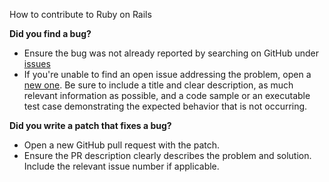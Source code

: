 How to contribute to Ruby on Rails

**Did you find a bug?**

- Ensure the bug was not already reported by searching on GitHub under [issues](/issues)
- If you're unable to find an open issue addressing the problem, open a [new one](/issues/new). Be sure to include a title and clear description, as much relevant information as possible, and a code sample or an executable test case demonstrating the expected behavior that is not occurring.

**Did you write a patch that fixes a bug?**

- Open a new GitHub pull request with the patch.
- Ensure the PR description clearly describes the problem and solution. Include the relevant issue number if applicable.
